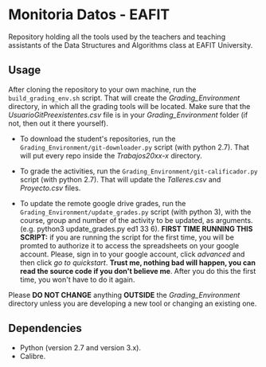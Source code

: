 # Monitoria Datos - EAFIT

Repository holding all the tools used by the teachers and teaching assistants of the Data Structures and Algorithms class at EAFIT University.

## Usage

After cloning the repository to your own machine, run the `build_grading_env.sh` script. That will create the *Grading_Environment* directory, in which all the grading tools will be located. Make sure that the *UsuarioGitPreexistentes.csv* file is in your *Grading_Environment* folder (if not, then out it there yourself).

- To download the student's repositories, run the `Grading_Environment/git-downloader.py` script (with python 2.7). That will put every repo inside the *Trabajos20xx-x* directory.

- To grade the activities, run the `Grading_Environment/git-calificador.py` script (with python 2.7). That will update the *Talleres.csv* and *Proyecto.csv* files.

- To update the remote google drive grades, run the `Grading_Environment/update_grades.py` script (with python 3), with the course, group and number of the activity to be updated, as arguments. (e.g. python3 update_grades.py ed1 33 6). **FIRST TIME RUNNING THIS SCRIPT:** if you are running the script for the first time, you will be promted to authorize it to access the spreadsheets on your google account. Please, sign in to your google account, click *advanced* and then click *go to quickstart*. **Trust me, nothing bad will happen, you can read the source code if you don't believe me**. After you do this the first time, you won't have to do it again.

Please **DO NOT CHANGE** anything **OUTSIDE** the *Grading_Environment* directory unless you are developing a new tool or changing an existing one.

## Dependencies

- Python (version 2.7 and version 3.x).
- Calibre.